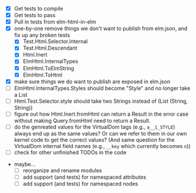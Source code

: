 - [x] Get tests to compile
- [x] Get tests to pass
- [x] Pull in tests from elm-html-in-elm
- [x] one-by-one remove things we don't want to publish from elm.json, and fix up any broken tests
    - [x] Test.Html.Selector.Internal
    - [x] Test.Html.Descendant
    - [x] Html.Inert
    - [x] ElmHtml.InternalTypes
    - [x] ElmHtml.ToElmString
    - [x] ElmHtml.ToHtml
- [x] make sure things we do want to publish are exposed in elm.json
- [ ] ElmHtml.InternalTypes.Styles should become "Style" and no longer take a List
- [ ] Html.Test.Selector.style should take two Strings instead of (List (String, String))
- [ ] figure out how Html.Inert.fromHtml can return a Result in the error case without making Query.fromHtml need to return a Result.
- [ ] do the genreated values for the VirtualDom tags (e.g., `a__1_STYLE`) always end up as the same values?  Or can we refer to them in our own kernel code to get the correct values?  (And same question for the VirtualDom internal field names (e.g., `__key` which currently becomes `n`))
- [ ] check for other unfinished TODOs in the code
- maybe...
    - [ ] reorganize and rename modules
    - [ ] add support (and tests) for namespaced attributes
    - [ ] add support (and tests) for namespaced nodes